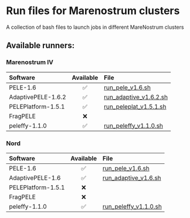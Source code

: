 # Run files for Marenostrum clusters
A collection of bash files to launch jobs in different MareNostrum clusters

## Available runners:

### Marenostrum IV
| Software | Available | File |
| :------- | :-------: | :------- |
| PELE-1.6 | :white_check_mark: | [run_pele_v1.6.sh](https://github.com/martimunicoy/MN_bash_runners/blob/main/run_files/marenostrumIV/run_pele_v1.6.sh) |
| AdaptivePELE-1.6.2 | :white_check_mark: | [run_adaptive_v1.6.2.sh](https://github.com/martimunicoy/MN_bash_runners/blob/main/run_files/marenostrumIV/run_adaptive_v1.6.2.sh) |
| PELEPlatform-1.5.1 | :white_check_mark: | [run_peleplat_v1.5.1.sh](https://github.com/martimunicoy/MN_bash_runners/blob/main/run_files/marenostrumIV/PelePlat) |
| FragPELE | :x: |  |
| peleffy-1.1.0 | :white_check_mark: | [run_peleffy_v1.1.0.sh](https://github.com/martimunicoy/MN_bash_runners/blob/main/run_files/marenostrumIV/run_peleffy_v1.1.0.sh) |

### Nord
| Software | Available | File |
| :------- | :-------: | :------- |
| PELE-1.6 | :white_check_mark: | [run_pele_v1.6.sh](https://github.com/martimunicoy/MN_bash_runners/blob/main/run_files/nord/run_pele_v1.6.sh) |
| AdaptivePELE-1.6 | :white_check_mark: | [run_adaptive_v1.6.sh](https://github.com/martimunicoy/MN_bash_runners/blob/main/run_files/nord/run_adaptive_v1.6.sh) |
| PELEPlatform-1.5.1 | :x: |  |
| FragPELE | :x: |  |
| peleffy-1.1.0 | :white_check_mark: | [run_peleffy_v1.1.0.sh](https://github.com/martimunicoy/MN_bash_runners/blob/main/run_files/nord/run_peleffy_v1.1.0.sh) |
